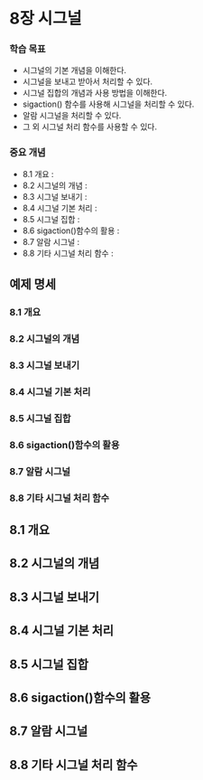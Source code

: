 # 8장 시그널
### 학습 목표
* 시그널의 기본 개념을 이해한다.
* 시그널을 보내고 받아서 처리할 수 있다.
* 시그널 집합의 개념과 사용 방법을 이해한다.
* sigaction() 함수를 사용해 시그널을 처리할 수 있다.
* 알람 시그널을 처리할 수 있다.
* 그 외 시그널 처리 함수를 사용할 수 있다.
### 중요 개념
* 8.1 개요 : 
* 8.2 시그널의 개념 : 
* 8.3 시그널 보내기 : 
* 8.4 시그널 기본 처리 : 
* 8.5 시그널 집합 : 
* 8.6 sigaction()함수의 활용 : 
* 8.7 알람 시그널 : 
* 8.8 기타 시그널 처리 함수 : 

## 예제 명세
### 8.1 개요
### 8.2 시그널의 개념
### 8.3 시그널 보내기
### 8.4 시그널 기본 처리
### 8.5 시그널 집합
### 8.6 sigaction()함수의 활용
### 8.7 알람 시그널
### 8.8 기타 시그널 처리 함수

## 8.1 개요
## 8.2 시그널의 개념
## 8.3 시그널 보내기
## 8.4 시그널 기본 처리
## 8.5 시그널 집합
## 8.6 sigaction()함수의 활용
## 8.7 알람 시그널
## 8.8 기타 시그널 처리 함수